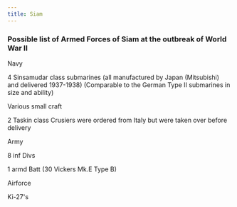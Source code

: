 ```yaml
---
title: Siam
---
```

###  Possible list of Armed Forces of Siam at the outbreak of World War II 

Navy

4 Sinsamudar class submarines (all manufactured by Japan (Mitsubishi)
and delivered 1937-1938) (Comparable to the German Type II submarines in
size and ability)

Various small craft

2 Taskin class Crusiers were ordered from Italy but were taken over
before delivery

Army

8 inf Divs

1 armd Batt (30 Vickers Mk.E Type B)

Airforce

Ki-27's
